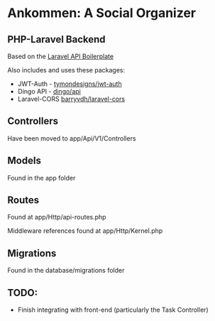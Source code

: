 # Ankommen: A Social Organizer

## PHP-Laravel Backend
Based on the [Laravel API Boilerplate](https://github.com/francescomalatesta/laravel-api-boilerplate-jwt)

Also includes and uses these packages:
* JWT-Auth - [tymondesigns/jwt-auth](https://github.com/tymondesigns/jwt-auth)
* Dingo API - [dingo/api](https://github.com/dingo/api)
* Laravel-CORS [barryvdh/laravel-cors](http://github.com/barryvdh/laravel-cors)


## Controllers
Have been moved to app/Api/V1/Controllers 

## Models
Found in the app folder

## Routes
Found at app/Http/api-routes.php

Middleware references found at app/Http/Kernel.php

## Migrations
Found in the database/migrations folder

## TODO:
- Finish integrating with front-end (particularly the Task Controller)


